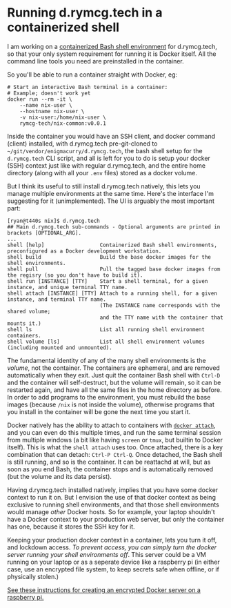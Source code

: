 # Running d.rymcg.tech in a containerized shell

I am working on a [containerized Bash shell
environment](https://github.com/EnigmaCurry/d.rymcg.tech/pull/32) for
d.rymcg.tech, so that your only system requirement for running it is
Docker itself. All the command line tools you need are preinstalled in
the container.

So you'll be able to run a container straight with Docker, eg:

```
# Start an interactive Bash terminal in a container:
# Example; doesn't work yet
docker run --rm -it \
    --name nix-user \
    --hostname nix-user \
    -v nix-user:/home/nix-user \
    rymcg-tech/nix-common:v0.0.1
```

Inside the container you would have an SSH client, and docker command
(client) installed, with d.rymcg.tech pre-git-cloned to
`~/git/vendor/enigmacurry/d.rymcg.tech`, the bash shell setup for the
`d.rymcg.tech` CLI script, and all is left for you to do is setup your
docker (SSH) context just like with regular d.rymcg.tech, and the
entire home directory (along with all your `.env` files) stored as a
docker volume.

But I think its useful to still install d.rymcg.tech natively, this
lets you manage multiple environments at the same time. Here's the
interface I'm suggesting for it (unimplemented). The UI is arguably
the most important part:

```
[ryan@t440s nix]$ d.rymcg.tech
## Main d.rymcg.tech sub-commands - Optional arguments are printed in brackets [OPTIONAL_ARG].
...
shell [help]                  Containerized Bash shell environments, preconfigured as a Docker development workstation.
shell build                   Build the base docker images for the shell environments.
shell pull                    Pull the tagged base docker images from the regisry (so you don't have to build it).
shell run [INSTANCE] [TTY]    Start a shell terminal, for a given instance, and unique terminal TTY name.
shell attach [INSTANCE] [TTY] Attach to a running shell, for a given instance, and terminal TTY name.
                              (The INSTANCE name corresponds with the shared volume;
                              and the TTY name with the container that mounts it.)
shell ls                      List all running shell environment containers.
shell volume [ls]             List all shell environment volumes (including mounted and unmounted).
```

The fundamental identity of any of the many shell environments is the
*volume*, not the container. The containers are ephemeral, and are
removed automatically when they exit. Just quit the container Bash
shell with `Ctrl-D` and the container will self-destruct, but the
volume will remain, so it can be restarted again, and have all the
same files in the home directory as before. In order to add programs
to the environment, you must rebuild the base images (because `/nix`
is not inside the volume), otherwise programs that you install in the
container will be gone the next time you start it.

Docker natively has the ability to attach to containers with [`docker
attach`](https://docs.docker.com/engine/reference/commandline/attach/),
and you can even do this multiple times, and run the same terminal
session from multiple windows (a bit like having `screen` or `tmux`,
but builtin to Docker itself). This is what the `shell attach` uses
too. Once attached, there is a key combination that can detach:
`Ctrl-P Ctrl-Q`. Once detached, the Bash shell is still running, and
so is the container. It can be reattachd at will, but as soon as you
end Bash, the container stops and is automatically removed (but the
volume and its data persist).

Having d.rymcg.tech installed natively, implies that you have some
docker context to run it on. But I envision the use of that docker
context as being exclusive to running shell environments, and that
those shell environments would manage *other* Docker hosts. So for
example, your laptop shouldn't have a Docker context to your
production web server, but only the container has one, because it
stores the SSH key for it.

Keeping your production docker context in a container, lets you turn
it off, and lockdown access. *To prevent access, you can simply turn
the docker server running your shell environments off*. This server
could be a VM running on your laptop or as a seperate device like a
raspberry pi (in either case, use an encrypted file system, to keep
secrets safe when offline, or if physically stolen.)

[See these instructions for creating an encrypted Docker server on a
raspberry
pi.](https://gist.github.com/devgioele/e897c341b8d1c18d58b44ffe21d72cf6)
